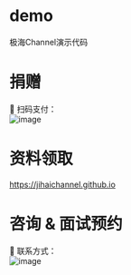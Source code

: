 # demo
极海Channel演示代码  <br>
# 捐赠
🌟 扫码支付：<br>
![image](https://user-images.githubusercontent.com/98442707/170631866-1fcf7612-f6e9-46b4-87f1-95595d171bb4.png)

# 资料领取
https://jihaichannel.github.io
# 咨询 & 面试预约
🌟 联系方式： <br>
![image](https://user-images.githubusercontent.com/98442707/170631902-546e4ad3-8573-4110-9b1d-6e47f0a0bb46.png)


